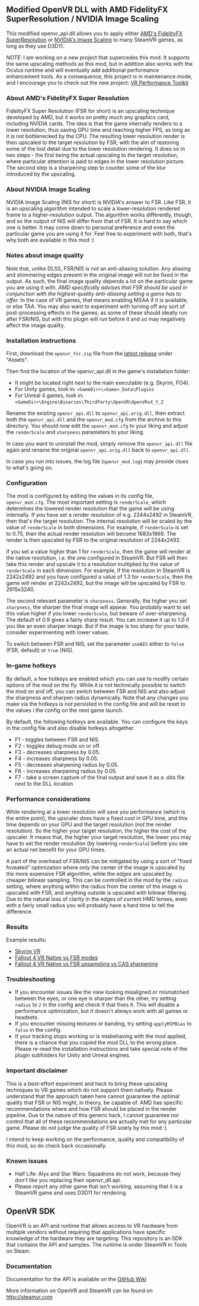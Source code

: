 Modified OpenVR DLL with AMD FidelityFX SuperResolution / NVIDIA Image Scaling
---

This modified openvr_api.dll allows you to apply
either [AMD's FidelityFX SuperResolution](https://gpuopen.com/fidelityfx-superresolution/)
or [NVIDIA's Image Scaling](https://github.com/NVIDIAGameWorks/NVIDIAImageScaling)
to many SteamVR games, as long as they use D3D11.

*NOTE*: I am working on a new project that supercedes this mod. It supports the same
upscaling methods as this mod, but in addition also works with the Oculus runtime and
will eventually add additional performance enhancement tools. As a consequence, this
project is in maintenance mode, and I encourage you to check out the new project:
[VR Performance Toolkit](https://github.com/fholger/vrperfkit)

### About AMD's FidelityFX Super Resolution

FidelityFX Super Resolution (FSR for short) is an upscaling technique developed by AMD,
but it works on pretty much any graphics card, including NVIDIA cards. The idea is that
the game internally renders to a lower resolution, thus saving GPU time and reaching higher
FPS, as long as it is not bottlenecked by the CPU. The resulting lower resolution render is
then upscaled to the target resolution by FSR, with the aim of restoring some of the lost
detail due to the lower resolution rendering. It does so in two steps - the first being
the actual upscaling to the target resolution, where particular attention is paid to edges
in the lower resolution picture. The second step is a sharpening step to counter some of the
blur introduced by the upscaling.

### About NVIDIA Image Scaling

NVIDIA Image Scaling (NIS for short) is NVIDIA's answer to FSR. Like FSR, it is an upscaling
algorithm intended to scale a lower-resolution rendered frame to a higher-resolution output.
The algorithm works differently, though, and so the output of NIS will differ from that of FSR.
It is hard to say which one is better. It may come down to personal preference and even the
particular game you are using it for. Feel free to experiment with both, that's why both are
available in this mod :)

### Notes about image quality

Note that, unlike DLSS, FSR/NIS is *not* an anti-aliasing solution. Any aliasing and shimmering
edges present in the original image will not be fixed in the output. As such, the final image
quality depends a lot on the particular game you are using it with. *AMD specifically advises
that FSR should be used in conjunction with the highest-quality anti-aliasing setting a game
has to offer.* In the case of VR games, that means enabling MSAA if it is available, or
else TAA. You may also want to experiment with turning off any sort of post-processing effects
in the games, as some of these should ideally run after FSR/NIS, but with this plugin will run
before it and so may negatively affect the image quality.

### Installation instructions

First, download the `openvr_fsr.zip` file from the [latest release](https://github.com/fholger/openvr_fsr/releases/latest) under "Assets".

Then find the location of the openvr_api.dll in the game's installation
folder: 
- It might be located right next to the main executable (e.g. Skyrim, FO4).
- For Unity games, look in: `<GameDir>\<Game>_Data\Plugins`
- For Unreal 4 games, look in: `<GameDir>\Engine\Binaries\ThirdParty\OpenVR\OpenVRvX_Y_Z`

Rename the existing `openvr_api.dll` to `openvr_api.orig.dll`, then extract both
the `openvr_api.dll` and the `openvr_mod.cfg` from the archive to this directory.
You should now edit the `openvr_mod.cfg` to your liking and adjust the `renderScale`
and `sharpness` parameters to your liking.

In case you want to uninstall the mod, simply remove the `openvr_api.dll` file again
and rename the original `openvr_api.orig.dll` back to `openvr_api.dll`.

In case you run into issues, the log file (`openvr_mod.log`) may provide clues to
what's going on.

### Configuration

The mod is configured by editing the values in its config file, `openvr_mod.cfg`. The
most important setting is `renderScale`, which determines the lowered render resolution that
the game will be using internally. If you have set a render resolution of e.g. 2244x2492 in
SteamVR, then that's the target resolution. The internal resolution will be scaled by the value
of `renderScale` in both dimensions. For example, if `renderScale` is set to 0.75, then the
actual render resolution will become 1683x1869. The render is then upscaled by FSR to the
original resolution of 2244x2492.

If you set a value higher than 1 for `renderScale`, then the game will render at the native
resolution, i.e. the one configured in SteamVR. But FSR will then take this render and upscale
it to a resolution multiplied by the value of `renderScale` in each dimension. For example, if
the resolution in SteamVR is 2242x2492 and you have configured a value of 1.3 for `renderScale`,
then the game will render at 2242x2492, but the image will be upscaled by FSR to 2915x3240.

The second relevant parameter is `sharpness`. Generally, the higher you set `sharpness`, the
sharper the final image will appear. You probably want to set this value higher if you lower
`renderScale`, but beware of over-sharpening. The default of 0.9 gives a fairly sharp result.
You can increase it up to 1.0 if you like an even sharper image. But if the image is too
sharp for your taste, consider experimenting with lower values.

To switch between FSR and NIS, set the parameter `useNIS` either to `false` (FSR, default)
or `true` (NIS).

### In-game hotkeys

By default, a few hotkeys are enabled which you can use to modify certain options of
the mod on the fly. While it is not technically possible to switch the mod on and off,
you can switch between FSR and NIS and also adjust the sharpness and sharpen radius
dynamically. Note that any changes you make via the hotkeys is *not* persisted in
the config file and will be reset to the values i the config on the next game launch.

By default, the following hotkeys are available. You can configure the keys in the
config file and also disable hotkeys altogether.

* F1 - toggles between FSR and NIS.
* F2 - toggles debug mode on or off.
* F3 - decreases sharpness by 0.05.
* F4 - increases sharpness by 0.05.
* F5 - decreases sharpening radius by 0.05.
* F6 - increases sharpening radius by 0.05.
* F7 - take a screen capture of the final output and save it as a .dds file next to
     the DLL location

### Performance considerations

While rendering at a lower resolution will save you performance (which is the entire point),
the upscaler does have a fixed cost in GPU time, and this time depends on your GPU and
the target resolution (*not* the render resolution). So the higher your target resolution, the
higher the cost of the upscaler. It means that, the higher your target resolution,
the lower you may have to set the render resolution (by lowering `renderScale`) before you see
an actual net benefit for your GPU times.

A part of the overhead of FSR/NIS can be mitigated by using a sort of "fixed foveated" optimization
where only the center of the image is upscaled by the more expensive FSR algorithm, while the
edges are upscaled by cheaper bilinear sampling. This can be controlled in the mod by the
`radius` setting, where anything within the radius from the center of the image is upscaled
with FSR, and anything outside is upscaled with bilinear filtering. Due to the natural loss
of clarity in the edges of current HMD lenses, even with a fairly small radius you will
probably have a hard time to tell the difference.

### Results

Example results:
- [Skyrim VR](https://imgsli.com/NjAxNTM/0/1)
- [Fallout 4 VR Native vs FSR modes](https://imgsli.com/NjAxNTE/0/1)
- [Fallout 4 VR Native vs FSR upsampling vs CAS sharpening](https://imgsli.com/NTk1OTI/2/1)

### Troubleshooting

- If you encounter issues like the view looking misaligned or mismatched between the eyes, or one eye is sharper
  than the other, try setting `radius` to `2` in the config and check if that fixes it. This will disable a
  performance optimization, but it doesn't always work with all games or headsets.
- If you encounter missing textures or banding, try setting `applyMIPBias` to `false` in the config.
- If your tracking stops working or is misbehaving with the mod applied, there is a chance that you copied the mod DLL
  to the wrong place. Please re-read the installation instructions and take special note of the plugin subfolders for
  Unity and Unreal engines.

### Important disclaimer

This is a best-effort experiment and hack to bring these upscaling techniques to VR games
which do not support them natively. Please understand that the approach taken here cannot
guarantee the optimal quality that FSR or NIS might, in theory, be capable of. AMD has specific
recommendations where and how FSR should be placed in the render pipeline. Due to the
nature of this generic hack, I cannot guarantee nor control that all of these recommendations
are actually met for any particular game. Please do not judge the quality of FSR solely by
this mod :)

I intend to keep working on the performance, quality and compatibility of this mod, so do check back occasionally.

### Known issues

- Half Life: Alyx and Star Wars: Squadrons do not work, because they don't like you replacing their openvr_dll.api.
- Please report any other game that isn't working, assuming that it is a SteamVR game and uses D3D11 for rendering.


OpenVR SDK
---

OpenVR is an API and runtime that allows access to VR hardware from multiple 
vendors without requiring that applications have specific knowledge of the 
hardware they are targeting. This repository is an SDK that contains the API 
and samples. The runtime is under SteamVR in Tools on Steam. 

### Documentation

Documentation for the API is available on the [GitHub Wiki](https://github.com/ValveSoftware/openvr/wiki/API-Documentation)

More information on OpenVR and SteamVR can be found on http://steamvr.com
